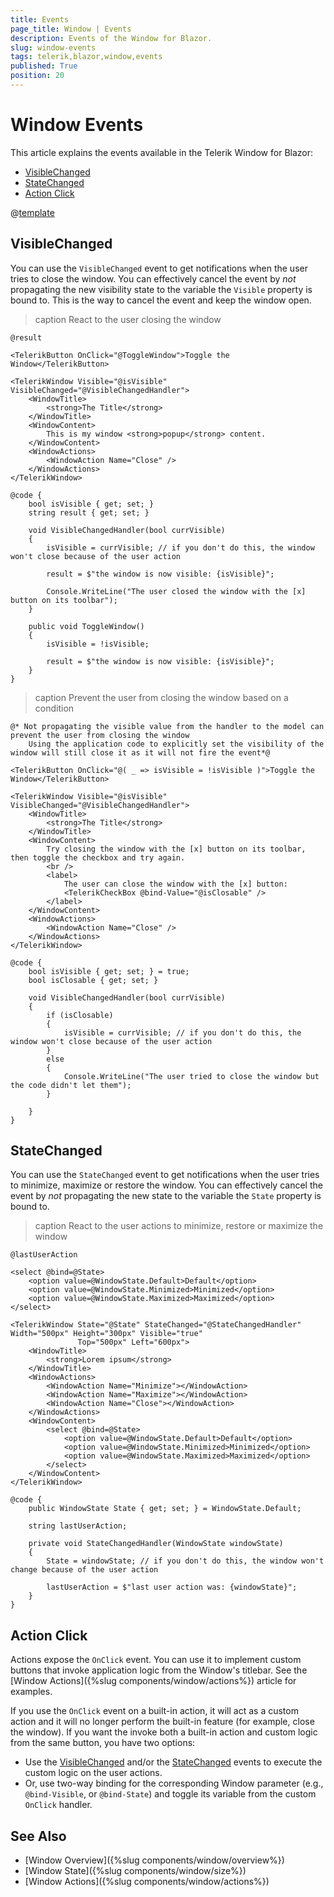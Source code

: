 ```yaml
---
title: Events
page_title: Window | Events
description: Events of the Window for Blazor.
slug: window-events
tags: telerik,blazor,window,events
published: True
position: 20
---
```


# Window Events

This article explains the events available in the Telerik Window for Blazor:


* [VisibleChanged](#visiblechanged)
* [StateChanged](#statechanged)
* [Action Click](#action-click)

@[template](/_contentTemplates/common/general-info.md#event-callback-can-be-async) 


## VisibleChanged

You can use the `VisibleChanged` event to get notifications when the user tries to close the window. You can effectively cancel the event by *not* propagating the new visibility state to the variable the `Visible` property is bound to. This is the way to cancel the event and keep the window open.

>caption React to the user closing the window

````CSHTML
@result

<TelerikButton OnClick="@ToggleWindow">Toggle the Window</TelerikButton>

<TelerikWindow Visible="@isVisible" VisibleChanged="@VisibleChangedHandler">
    <WindowTitle>
        <strong>The Title</strong>
    </WindowTitle>
    <WindowContent>
        This is my window <strong>popup</strong> content.
    </WindowContent>
    <WindowActions>
        <WindowAction Name="Close" />
    </WindowActions>
</TelerikWindow>

@code {
    bool isVisible { get; set; }
    string result { get; set; }

    void VisibleChangedHandler(bool currVisible)
    {
        isVisible = currVisible; // if you don't do this, the window won't close because of the user action

        result = $"the window is now visible: {isVisible}";

        Console.WriteLine("The user closed the window with the [x] button on its toolbar");
    }

    public void ToggleWindow()
    {
        isVisible = !isVisible;

        result = $"the window is now visible: {isVisible}";
    }
}
````

>caption Prevent the user from closing the window based on a condition

````CSHTML
@* Not propagating the visible value from the handler to the model can prevent the user from closing the window
    Using the application code to explicitly set the visibility of the window will still close it as it will not fire the event*@

<TelerikButton OnClick="@( _ => isVisible = !isVisible )">Toggle the Window</TelerikButton>

<TelerikWindow Visible="@isVisible" VisibleChanged="@VisibleChangedHandler">
    <WindowTitle>
        <strong>The Title</strong>
    </WindowTitle>
    <WindowContent>
        Try closing the window with the [x] button on its toolbar, then toggle the checkbox and try again.
        <br />
        <label>
            The user can close the window with the [x] button:
            <TelerikCheckBox @bind-Value="@isClosable" />
        </label>
    </WindowContent>
    <WindowActions>
        <WindowAction Name="Close" />
    </WindowActions>
</TelerikWindow>

@code {
    bool isVisible { get; set; } = true;
    bool isClosable { get; set; }

    void VisibleChangedHandler(bool currVisible)
    {
        if (isClosable)
        {
            isVisible = currVisible; // if you don't do this, the window won't close because of the user action
        }
        else
        {
            Console.WriteLine("The user tried to close the window but the code didn't let them");
        }

    }
}
````

## StateChanged

You can use the `StateChanged` event to get notifications when the user tries to minimize, maximize or restore the window. You can effectively cancel the event by *not* propagating the new state to the variable the `State` property is bound to.

>caption React to the user actions to minimize, restore or maximize the window

````CSHTML
@lastUserAction

<select @bind=@State>
    <option value=@WindowState.Default>Default</option>
    <option value=@WindowState.Minimized>Minimized</option>
    <option value=@WindowState.Maximized>Maximized</option>
</select>

<TelerikWindow State="@State" StateChanged="@StateChangedHandler" Width="500px" Height="300px" Visible="true"
               Top="500px" Left="600px">
    <WindowTitle>
        <strong>Lorem ipsum</strong>
    </WindowTitle>
    <WindowActions>
        <WindowAction Name="Minimize"></WindowAction>
        <WindowAction Name="Maximize"></WindowAction>
        <WindowAction Name="Close"></WindowAction>
    </WindowActions>
    <WindowContent>
        <select @bind=@State>
            <option value=@WindowState.Default>Default</option>
            <option value=@WindowState.Minimized>Minimized</option>
            <option value=@WindowState.Maximized>Maximized</option>
        </select>
    </WindowContent>
</TelerikWindow>

@code {
    public WindowState State { get; set; } = WindowState.Default;

    string lastUserAction;

    private void StateChangedHandler(WindowState windowState)
    {
        State = windowState; // if you don't do this, the window won't change because of the user action

        lastUserAction = $"last user action was: {windowState}";
    }
}
````

## Action Click

Actions expose the `OnClick` event. You can use it to implement custom buttons that invoke application logic from the Window's titlebar. See the [Window Actions]({%slug components/window/actions%}) article for examples.

If you use the `OnClick` event on a built-in action, it will act as a custom action and it will no longer perform the built-in feature (for example, close the window). If you want the invoke both a built-in action and custom logic from the same button, you have two options:

* Use the [VisibleChanged](#visiblechanged) and/or the [StateChanged](#statechanged) events to execute the custom logic on the user actions.
* Or, use two-way binding for the corresponding Window parameter (e.g., `@bind-Visible`, or `@bind-State`) and toggle its variable from the custom `OnClick` handler.

## See Also

  * [Window Overview]({%slug components/window/overview%})
  * [Window State]({%slug components/window/size%})
  * [Window Actions]({%slug components/window/actions%})
